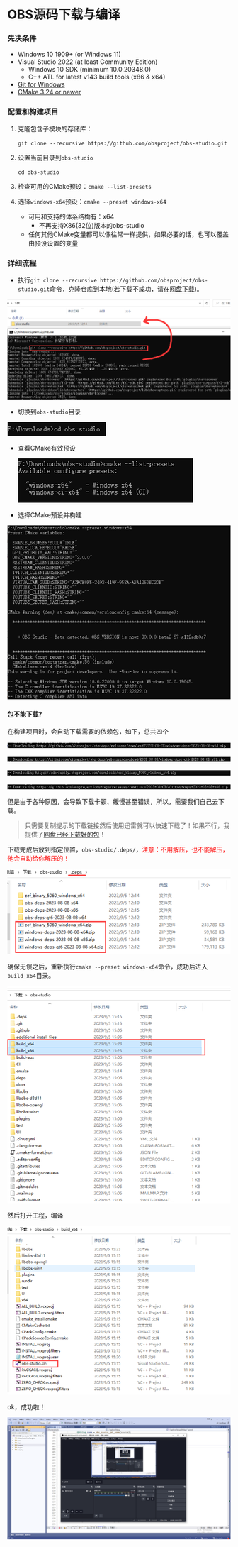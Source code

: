 # OBS源码下载与编译

### 先决条件

- Windows 10 1909+ (or Windows 11)
- Visual Studio 2022 (at least Community Edition)
  - Windows 10 SDK (minimum 10.0.20348.0)
  - C++ ATL for latest v143 build tools (x86 & x64)
- [Git for Windows](https://git-scm.com/downloads)
- [CMake 3.24 or newer](https://cmake.org/)

### 配置和构建项目

1. 克隆包含子模块的存储库：

   `git clone --recursive https://github.com/obsproject/obs-studio.git`

2. 设置当前目录到`obs-studio`

   `cd obs-studio`

3. 检查可用的CMake预设：`cmake --list-presets`

4. 选择`windows-x64`预设：`cmake --preset windows-x64`

   + 可用和支持的体系结构有：x64
     + 不再支持X86(32位)版本的obs-studio
   + 任何其他CMake变量都可以像往常一样提供，如果必要的话，也可以覆盖由预设设置的变量

### 详细流程

+ 执行`git clone --recursive https://github.com/obsproject/obs-studio.git`命令，克隆仓库到本地(若下载不成功，请在[网盘下载](https://pan.baidu.com/s/1sR9Nfvp1zZuaSfEd0D3UyQ?pwd=6y8a))。

![image-20230905130455446](assets/image-20230905130455446.png)

+ 切换到`obs-studio`目录

![image-20230905130611139](assets/image-20230905130611139.png)

+ 查看CMake有效预设

  ![image-20230905130640158](assets/image-20230905130640158.png)

+ 选择CMake预设并构建

![image-20230905130827207](assets/image-20230905130827207.png)

#### 包不能下载?

在构建项目时，会自动下载需要的依赖包，如下，总共四个

![image-20230905131153529](assets/image-20230905131153529.png)

![image-20230905131207043](assets/image-20230905131207043.png)

![image-20230905131238766](assets/image-20230905131238766.png)

![image-20230905131254933](assets/image-20230905131254933.png)

但是由于各种原因，会导致下载卡顿、缓慢甚至错误，所以，需要我们自己去下载。

> 只需要复制提示的下载链接然后使用迅雷就可以快速下载了！如果不行，我提供了[网盘已经下载好的包]()！

下载完成后放到指定位置，`obs-studio/.deps/`，<font color=red>注意：不用解压，也不能解压，他会自动给你解压的！</font>

![image-20230905131816150](assets/image-20230905131816150.png)

确保无误之后，重新执行`cmake --preset windows-x64`命令，成功后进入`build_x64`目录。

![image-20230905152522397](assets/image-20230905152522397.png)

然后打开工程，编译

![image-20230905152609349](assets/image-20230905152609349.png)

ok，成功啦！

![image-20230905153210543](assets/image-20230905153210543.png)